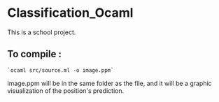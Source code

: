 # Classification_Ocaml
This is a school project.

## To compile :

    `ocaml src/source.ml -o image.ppm`

image.ppm will be in the same folder as the file, and it will be a graphic visualization of the position's prediction.

